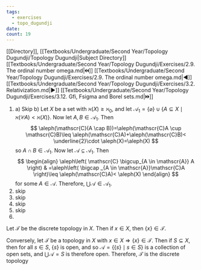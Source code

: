 ```yaml
---
tags:
  - exercises
  - topo_dugundji
date: 
count: 19
---
```

[[Directory]], [[Textbooks/Undergraduate/Second Year/Topology Dugundji/Topology Dugundji|Subject Directory]]
[[Textbooks/Undergraduate/Second Year/Topology Dugundji/Exercises/2.9. The ordinal number omega.md|🞀🞀]] [[Textbooks/Undergraduate/Second Year/Topology Dugundji/Exercises/2.9. The ordinal number omega.md|◀]] [[Textbooks/Undergraduate/Second Year/Topology Dugundji/Exercises/3.2. Relativization.md|▶]] [[Textbooks/Undergraduate/Second Year/Topology Dugundji/Exercises/3.12. Gfi, Fsigma and Borel sets.md|🞂🞂]]
1. a) Skip
b)
Let $X$ be a set with $\aleph(X)\geq \aleph_{0}$, and let ${} \mathscr{A}_{1}=\{ \varnothing  \} \cup \{ A \subseteq X \mid \aleph(\mathscr{C}A)< \aleph(X) \} {}$. Now let ${} A,\, B \in \mathscr{A}_{1} {}$. Then 
$$
\aleph(\mathscr{C}(A \cap B))=\aleph(\mathscr{C}A \cup \mathscr{C}B)\leq  \aleph(\mathscr{C}A)+\aleph(\mathscr{C}B)< \underline{2}\cdot \aleph(X)=\aleph(X)
$$
so ${} A \cap B \in \mathscr{A}_{1} {}$. Now let ${} \mathscr{A} \subseteq \mathscr{A}_{1} {}$. Then
$$
\begin{align}
\aleph\left( \mathscr{C} \bigcup_{A \in \mathscr{A}} A \right) & =\aleph\left( \bigcap _{A \in \mathscr{A}}\mathscr{C}A \right)\leq  \aleph(\mathscr{C}A)< \aleph(X)
\end{align}
$$
for some ${} A \in \mathscr{A} {}$. Therefore, ${} \bigcup \mathscr{A} \in \mathscr{A}_{1} {}$.
2. skip
3. skip
4. skip
5. skip
6. 
Let $\mathscr{T}$ be the discrete topology in $X$. Then if ${} x \in X {}$, then ${} \{ x \} \in \mathscr{T} {}$.

Conversely, let $\mathscr{T}$ be a topology in $X$ with ${} x \in X\Rightarrow \{ x \} \in \mathscr{T} {}$. Then if ${} S \subseteq X {}$, then for all ${} s \in S {}$, ${} \{ s \} {}$ is open, and so ${} \mathscr{A}=\{ \{ s \} \mid  s \in S \} {}$ is a collection of open sets, and ${} \bigcup \mathscr{A}=S {}$ is therefore open. Therefore, $\mathscr{T}$ is the discrete topology
